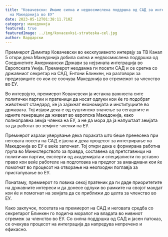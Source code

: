 ```yaml
---
title: "Ковачевски: Имаме силна и недвосмислена поддршка од САД за интегрирање
  на Македонија во ЕУ"
date: 2023-05-12T01:38:11.710Z
category: македонија
featured: true
featuredImage: ../img/kovacevksi-strateska-cel.jpg
author: Вардарски
---
```

Премиерот Димитар Ковачевски во ексклузивното интервју за ТВ Канал 5 откри дека Македонија добила силна и недвосмислена поддршка од Соединетите Американски Држави за нејзината интеграција во Европската Унија. Премиерот неодамна ги посети САД и се сретна со државниот секретар на САД, Ентони Блинкен, на разговори за предизвиците со кои се соочува Македонија во стремежот за членство во ЕУ.

Во интервјуто, премиерот Ковачевски ја истакна важноста сите политички партии и пратеници да носат одлуки кои ќе го подобрат животниот стандард, ќе ја зајакнат економијата и институциите во државата. Тој изјави дека е од суштинско значење за сегашните и идните генерации да живеат во европска Македонија, како полноправна земја членка на ЕУ, а не да мора да ја напуштаат земјата за да работат во земјите-членки на ЕУ.

Премиерот изрази уверување дека пораката што беше пренесена при неговата посета на САД е јасна и дека процесот за интегрирање на Македонија во ЕУ е веќе започнат. Тој откри дека е формирана работна група во Министерството за правда, составена од претставници на политички партии, експерти од академијата и специјалисти по уставно право кои веќе работеле на подготовка на предлог за амандмани кои ќе помогнат во процесот на отворање на неопходни поглавја за пристапување во ЕУ.

Понатаму, премиерот го повика секој пратеник да ги даде приоритетите на државните интереси и да донесе одлуки во рамките на својот мандат кои ќе и помогнат на земјата да се приближи до целта за членство во ЕУ.

Како заклучок, посетата на премиерот на САД и неговата средба со секретарот Блинкен го подигна моралот на владата во нивниот стремеж за членство во ЕУ. Со силна поддршка од САД и јасен патоказ, се очекува процесот на интеграција да напредува непречено и ефикасно.